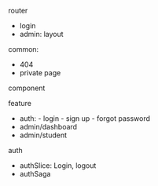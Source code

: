 router

- login
- admin: layout

common:

- 404
- private page

component

feature

- auth: - login - sign up - forgot password
- admin/dashboard
- admin/student

auth

- authSlice: Login, logout
- authSaga
